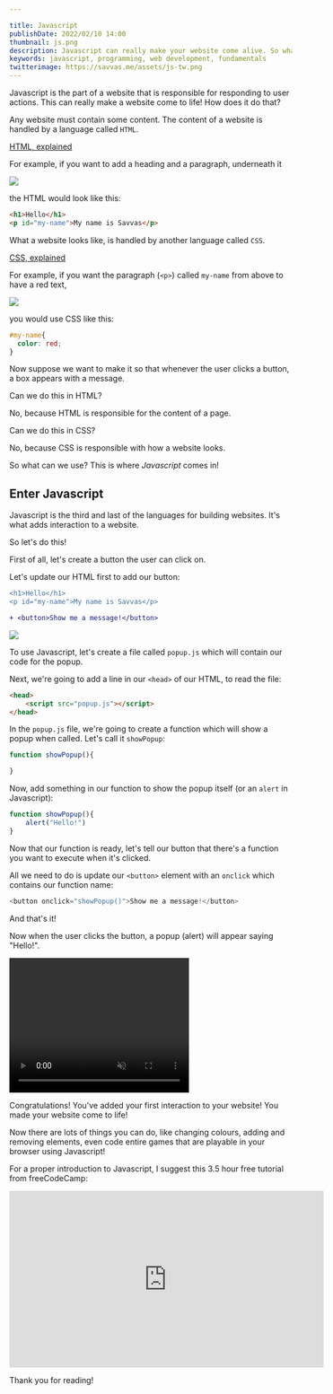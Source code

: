 ```yaml
---

title: Javascript
publishDate: 2022/02/10 14:00
thumbnail: js.png
description: Javascript can really make your website come alive. So what is it?
keywords: javascript, programming, web development, fundamentals
twitterimage: https://savvas.me/assets/js-tw.png
---
```


Javascript is the part of a website that is responsible for responding to user actions. This can really make a website come to life! How does it do that?

Any website must contain some content. The content of a website is handled by a language called `HTML`.

[HTML, explained](/explained/html)

For example, if you want to add a heading and a paragraph, underneath it

![](/assets/jse01.png)

the HTML would look like this:

```html
<h1>Hello</h1>
<p id="my-name">My name is Savvas</p>
```

What a website looks like, is handled by another language called `CSS`.

[CSS, explained](/explained/css)

For example, if you want the paragraph (`<p>`) called `my-name` from above to have a red text, 

![](/assets/jse02.png)

you would use CSS like this:

```css
#my-name{
  color: red;
}
```

Now suppose we want to make it so that whenever the user clicks a button, a box appears with a message.

Can we do this in HTML? 

No, because HTML is responsible for the content of a page.

Can we do this in CSS?

No, because CSS is responsible with how a website looks.

So what can we use? This is where *Javascript* comes in!

## Enter Javascript

Javascript is the third and last of the languages for building websites. It's what adds interaction to a website.

So let's do this!

First of all, let's create a button the user can click on.

Let's update our HTML first to add our button:

```diff
<h1>Hello</h1>
<p id="my-name">My name is Savvas</p>

+ <button>Show me a message!</button>
```

![](/assets/jse03.png)

To use Javascript, let's create a file called `popup.js` which will contain our code for the popup.

Next, we're going to add a line in our `<head>` of our HTML, to read the file:

```html
<head>
    <script src="popup.js"></script>
</head>
```

In the `popup.js` file, we're going to create a function which will show a popup when called. Let's call it `showPopup`:

```js
function showPopup(){

}
```

Now, add something in our function to show the popup itself (or an `alert` in Javascript):

```js
function showPopup(){
    alert("Hello!")
}
```

Now that our function is ready, let's tell our button that there's a function you want to execute when it's clicked.

All we need to do is update our `<button>` element with an `onclick` which contains our function name:

```js
<button onclick="showPopup()">Show me a message!</button>
```

And that's it!

Now when the user clicks the button, a popup (alert) will appear saying "Hello!". 

<video width="320" height="240" src="/assets/jse04.mov" autoplay muted loop>
</video>

Congratulations! You've added your first interaction to your website! You made your website come to life!

Now there are lots of things you can do, like changing colours, adding and removing elements, even code entire games that are playable in your browser using Javascript!

For a proper introduction to Javascript, I suggest this 3.5 hour free tutorial from freeCodeCamp:

<iframe width="560" height="315" src="https://www.youtube.com/embed/PkZNo7MFNFg" title="YouTube video player" frameborder="0" allow="accelerometer; autoplay; clipboard-write; encrypted-media; gyroscope; picture-in-picture" allowfullscreen></iframe>

Thank you for reading!